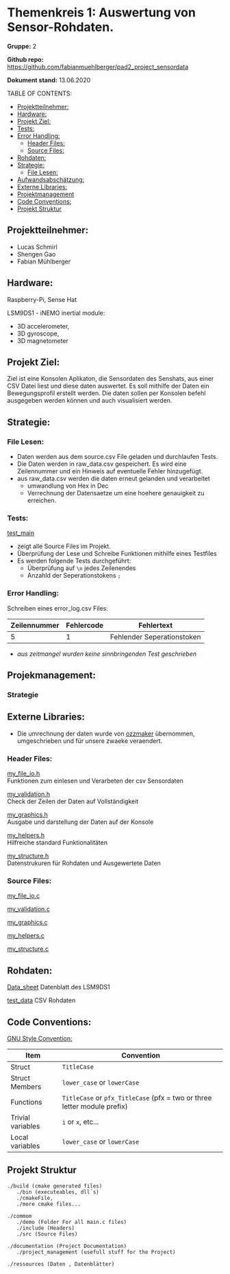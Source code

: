 # Themenkreis 1: Auswertung von Sensor-Rohdaten.

**Gruppe:** 2

**Github repo:** https://github.com/fabianmuehlberger/pad2_project_sensordata

**Dokument stand:** 13.06.2020


TABLE OF CONTENTS:
  - [Projektteilnehmer:](#projektteilnehmer)
  - [Hardware:](#hardware)
  - [Projekt Ziel:](#projekt-ziel)
  - [Tests:](#tests)
  - [Error Handling:](#error-handling)
    - [Header Files:](#header-files)
    - [Source Files:](#source-files)
  - [Rohdaten:](#rohdaten)
  - [Strategie:](#strategie)
      - [File Lesen:](#file-lesen)
  - [Aufwandsabschätzung:](#aufwandsabschätzung)
  - [Externe Libraries:](#externe-libraries)
  - [Projektmanagement](#projektmanagement)
  - [Code Conventions:](#code-conventions)
  - [Projekt Struktur](#projekt-struktur)

## Projektteilnehmer:

* Lucas Schmirl
* Shengen Gao
* Fabian Mühlberger

## Hardware:
Raspberry-Pi, Sense Hat

LSM9DS1 - iNEMO inertial module:
* 3D accelerometer,
* 3D gyroscope, 
* 3D magnetometer

## Projekt Ziel:
Ziel ist eine Konsolen Aplikaton, die Sensordaten des Senshats, aus einer CSV Datei liest und diese daten auswertet. Es soll mithilfe der Daten ein Bewegungsprofil erstellt werden. Die daten sollen per Konsolen befehl ausgegeben werden können und auch visualisiert werden. 

## Strategie:

### File Lesen:
* Daten werden aus dem source.csv File geladen und durchlaufen Tests. 
* Die Daten werden in raw_data.csv gespeichert. Es wird eine Zeilennummer und ein Hinweis auf eventuelle Fehler hinzugefügt.
* aus raw_data.csv werden die daten erneut gelanden und verarbeitet
  * umwandlung von Hex in Dec
  * Verrechnung der Datensaetze um eine hoehere genauigkeit zu erreichen.
 

### Tests:

[test_main](../build/bin/test_main.exe)   
* zeigt alle Source Files im Projekt. 
* Überprüfung der Lese und Schreibe Funktionen mithilfe eines Testfiles
* Es werden folgende Tests durchgeführt:
  * Überprüfung auf ```\n``` jedes Zeilenendes
  * Anzahld der Seperationstokens ```;``` 

### Error Handling:
Schreiben eines error_log.csv Files:

Zeilennummer | Fehlercode | Fehlertext
---------|----------|---------
 5 | 1 | Fehlender Seperationstoken

* *aus zeitmangel wurden keine sinnbringenden Test geschrieben*

  
## Projekmanagement:

### Strategie



## Externe Libraries:
* Die umrechnung der daten wurde von [ozzmaker](http://ozzmaker.com/) übernommen, umgeschrieben und für unsere zwaeke veraendert.

### Header Files:

[my_file_io.h](../common/include/my_file_io.h)  
Funktionen zum einlesen und Verarbeten der csv Sensordaten  

[my_validation.h](../common/include/my_validation.h)  
Check der Zeilen der Daten auf Vollständigkeit
 

[my_graphics.h](../common/include/my_graphics.h)  
Ausgabe und darstellung der Daten auf der Konsole

[my_helpers.h](../common/include/my_graphics.h)  
Hilfreiche standard Funktionalitäten

[my_structure.h](../common/include/my_graphics.h)  
Datenstrukuren für Rohdaten und Ausgewertete Daten 

### Source Files:
[my_file_io.c](../common/src/my_file_io.c)

[my_validation.c](../common/src/my_validation.c)

[my_graphics.c](../common/src/my_graphics.c)

[my_helpers.c](../common/src/my_validation.c)

[my_structure.c](../common/src/my_validation.c)

## Rohdaten:
[Data_sheet](../ressources/datasheet_LSM9DS1.pdf) Datenblatt des LSM9DS1

[test_data](../ressources/Test_Data_20k_IMU-LSM9DS1.csv) CSV Rohdaten 


## Code Conventions:

[GNU Style Convention:](https://developer.gnome.org/programming-guidelines/stable/c-coding-style.html.en)

Item | Convention | 
---------|----------
 Struct    |          ```TitleCase```
 Struct Members | ```lower_case``` or ```lowerCase```
 Functions | ```TitleCase``` or ```pfx_TitleCase``` (pfx = two or three letter module prefix)
 Trivial variables  | ```i``` or ```x```, etc...
 Local variables | ```lower_case``` or ```lowerCase```


## Projekt Struktur

 ```
./build (cmake generated files)
    ./bin (executeables, dll´s)
    ./cmakeFile,
    ./more cmake files...

./commom
    ./demo (Folder For all main.c files)
    ./include (Headers)
    ./src (Source Files)

./documentation (Project Documentation)
    ./project_management (usefull stuff for the Project)

./ressources (Daten , Datenblätter)

```

